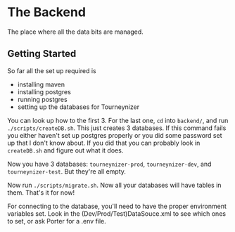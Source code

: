 # The Backend

The place where all the data bits are managed.

## Getting Started

So far all the set up required is

* installing maven
* installing postgres
* running postgres
* setting up the databases for Tourneynizer

You can look up how to the first 3. For the last one, `cd` into `backend/`, and run `./scripts/createDB.sh`. This just creates 3 databases. If this command fails you either haven't set up postgres properly or you did some password set up that I don't know about. If you did that you can probably look in `createDB.sh` and figure out what it does.

Now you have 3 databases: `tourneynizer-prod`, `tourneynizer-dev`, and `tourneynizer-test`. But they're all empty.

Now run `./scripts/migrate.sh`. Now all your databases will have tables in them. That's it for now!

For connecting to the database, you'll need to have the proper environment variables set. Look in the
(Dev/Prod/Test)DataSouce.xml to see which ones to set, or ask Porter for a .env file.
